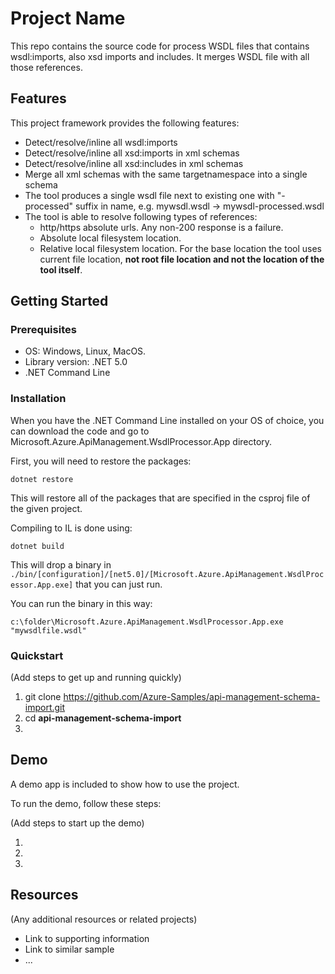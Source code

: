 # Project Name

This repo contains the source code for process WSDL files that contains wsdl:imports, also xsd imports and includes. It merges WSDL file with all those references.

## Features

This project framework provides the following features:

* Detect/resolve/inline all wsdl:imports
* Detect/resolve/inline all xsd:imports in xml schemas
* Detect/resolve/inline all xsd:includes in xml schemas
* Merge all xml schemas with the same targetnamespace into a single schema
* The tool produces a single wsdl file next to existing one with "-processed" suffix in name, e.g. mywsdl.wsdl -> mywsdl-processed.wsdl
* The tool is able to resolve following types of references:
    * http/https absolute urls. Any non-200 response is a failure.
    * Absolute local filesystem location.
    * Relative local filesystem location. For the base location the tool uses current file location, **not root file location and not the location of the tool itself**.

## Getting Started

### Prerequisites


- OS: Windows, Linux, MacOS.
- Library version: .NET 5.0
- .NET Command Line

### Installation

When you have the .NET Command Line installed on your OS of choice, you can download the code and go to Microsoft.Azure.ApiManagement.WsdlProcessor.App directory. 

First, you will need to restore the packages:
	
	dotnet restore
	
This will restore all of the packages that are specified in the csproj file of the given project.

Compiling to IL is done using:
	
	dotnet build

This will drop a binary in `./bin/[configuration]/[net5.0]/[Microsoft.Azure.ApiManagement.WsdlProcessor.App.exe]` that you can just run.

You can run the binary in this way:
	
	c:\folder\Microsoft.Azure.ApiManagement.WsdlProcessor.App.exe "mywsdlfile.wsdl"
	

### Quickstart
(Add steps to get up and running quickly)

1. git clone https://github.com/Azure-Samples/api-management-schema-import.git
2. cd **api-management-schema-import**
3. 


## Demo

A demo app is included to show how to use the project.

To run the demo, follow these steps:

(Add steps to start up the demo)

1.
2.
3.

## Resources

(Any additional resources or related projects)

- Link to supporting information
- Link to similar sample
- ...
